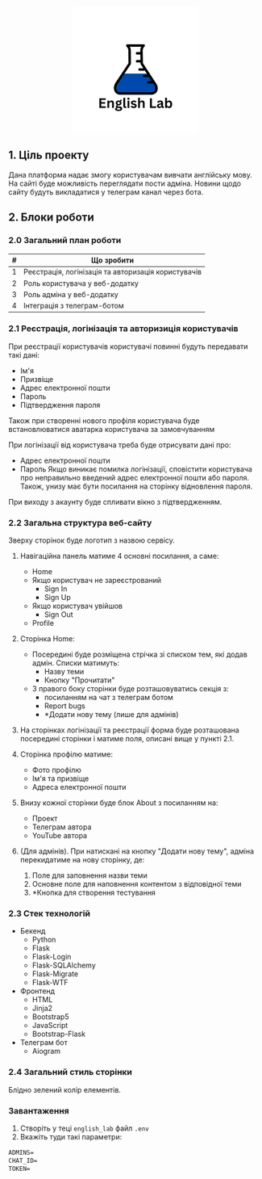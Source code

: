 <p align="center">
    <img src='https://raw.githubusercontent.com/PavloShutz/english-lab/main/english_lab/static/English%20Lab.png' width="250">
</p>

## 1. Ціль проекту

Дана платформа надає змогу користувачам вивчати англійську мову. На сайті буде
можливість переглядати пости адміна. Новини щодо сайту будуть викладатися у телеграм канал через бота.

## 2. Блоки роботи

### 2.0 Загальний план роботи
|   # | Що зробити                                          |
|----:|-----------------------------------------------------|
|   1 | Реєстрація, логінізація та авторизація користувачів |
|   2 | Роль користувача у веб-додатку                      |
|   3 | Роль адміна у веб-додатку                           |
|   4 | Інтеграція з телеграм-ботом                         |

### 2.1 Реєстрація, логінізація та авторизиція користувачів
При реєстрації користувачів користувачі повинні будуть передавати такі дані:
* Ім'я
* Призвіще
* Адрес електронної пошти
* Пароль
* Підтвердження пароля

Також при створенні нового профіля користувача буде встановлюватися аватарка користувача за замовчуванням

При логінізації від користувача треба буде отрисувати дані про:
- Адрес електронної пошти
- Пароль
Якщо виникає помилка логінізації, сповістити користувача про неправильно введений адрес електронної пошти або
пароля. Також, унизу має бути посилання на сторінку відновлення пароля.

При виходу з акаунту буде спливати вікно з підтвердженням.

### 2.2 Загальна структура веб-сайту
Зверху сторінок буде логотип з назвою сервісу.
1) Навігаційна панель матиме 4 основні посилання, а саме:
    - Home
    - Якщо користувач не зареєстрований
      - Sign In
      - Sign Up
    - Якщо користувач увійшов
      - Sign Out
    - Profile
2) Сторінка Home:
    - Посередині буде розміщена стрічка зі списком тем, які додав адмін.
   Списки матимуть:
      - Назву теми
      - Кнопку "Прочитати"
    - З правого боку сторінки буде розташовуватись секція з:
      - посиланням на чат з телеграм ботом
      - Report bugs
      - *Додати нову тему (лише для адмінів)

3) На сторінках логінізації та реєстрації форма буде розташована посередині сторінки і
   матиме поля, описані вище у пункті 2.1.

4) Сторінка профілю матиме:
   - Фото профілю
   - Ім'я та призвіще
   - Адреса електронної пошти

5) Внизу кожної сторінки буде блок About з посиланням на:
   - Проект
   - Телеграм автора
   - YouTube автора

6) (Для адмінів). При натискані на кнопку "Додати нову тему", адміна перекидатиме на нову сторінку, де:
   1. Поле для заповнення назви теми
   2. Основне поле для наповнення контентом з відповідної теми
   3. *Кнопка для створення тестування

### 2.3 Стек технологій
* Бекенд
  * Python
  * Flask
  * Flask-Login
  * Flask-SQLAlchemy
  * Flask-Migrate
  * Flask-WTF
* Фронтенд
  * HTML
  * Jinja2
  * Bootstrap5
  * JavaScript
  * Bootstrap-Flask
* Телеграм бот
  * Aiogram

### 2.4 Загальний стиль сторінки
Блідно зелений колір елементів.


### Завантаження
1) Створіть у теці ```english_lab``` файл ```.env```
2) Вкажіть туди такі параметри:
```
ADMINS=
CHAT_ID=
TOKEN=
```
